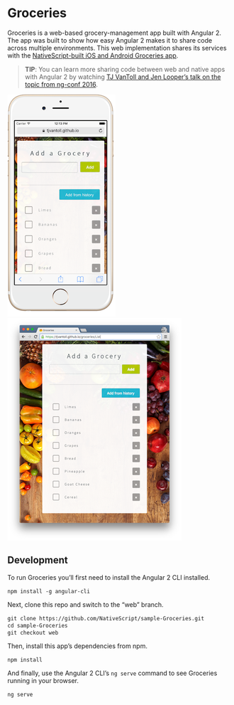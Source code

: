 # Groceries

Groceries is a web-based grocery-management app built with Angular 2. The app was built to show how easy Angular 2 makes it to share code across multiple environments. This web implementation shares its services with the [NativeScript-built iOS and Android Groceries app](https://github.com/NativeScript/sample-Groceries).

> **TIP**: You can learn more sharing code between web and native apps with Angular 2 by watching [TJ VanToll and Jen Looper’s talk on the topic from ng-conf 2016](https://www.youtube.com/watch?v=R3nyG2xtzeQ).

![](assets/iphone-screenshot.png)
![](assets/desktop-screenshot.png)

## Development

To run Groceries you’ll first need to install the Angular 2 CLI installed.

```
npm install -g angular-cli
```

Next, clone this repo and switch to the “web” branch.

```
git clone https://github.com/NativeScript/sample-Groceries.git
cd sample-Groceries
git checkout web
```

Then, install this app’s dependencies from npm.

```
npm install
```

And finally, use the Angular 2 CLI’s `ng serve` command to see Groceries running in your browser.

```
ng serve
```